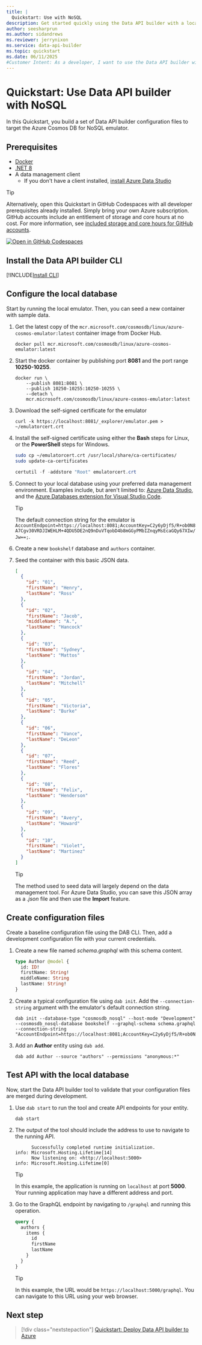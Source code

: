 ```yaml
---
title: |
  Quickstart: Use with NoSQL
description: Get started quickly using the Data API builder with a local Docker-hosted Azure Cosmos DB for NoSQL instance.
author: seesharprun
ms.author: sidandrews
ms.reviewer: jerrynixon
ms.service: data-api-builder
ms.topic: quickstart
ms.date: 06/11/2025
#Customer Intent: As a developer, I want to use the Data API builder with my local Azure Cosmos DB for NoSQL instance, so that I can quickly develop my API before deploying it.
---
```


# Quickstart: Use Data API builder with NoSQL

In this Quickstart, you build a set of Data API builder configuration files to target the Azure Cosmos DB for NoSQL emulator.

## Prerequisites

- [Docker](https://www.docker.com/products/docker-desktop/)
- [.NET 8](https://dotnet.microsoft.com/download/dotnet/8.0)
- A data management client
  - If you don't have a client installed, [install Azure Data Studio](/azure-data-studio/download-azure-data-studio)

> [!TIP]
> Alternatively, open this Quickstart in GitHub Codespaces with all developer prerequisites already installed. Simply bring your own Azure subscription. GitHub accounts include an entitlement of storage and core hours at no cost. For more information, see [included storage and core hours for GitHub accounts](https://docs.github.com/billing/managing-billing-for-github-codespaces/about-billing-for-github-codespaces#monthly-included-storage-and-core-hours-for-personal-accounts).
>
> [![Open in GitHub Codespaces](https://img.shields.io/badge/Open-Open?style=for-the-badge&label=GitHub+Codespaces&logo=github&labelColor=0078D7&color=303030)](https://codespaces.new/azure-samples/dab-quickstart?template=true&quickstart=1)

## Install the Data API builder CLI

[!INCLUDE[Install CLI](includes/install-cli.md)]

## Configure the local database

Start by running the local emulator. Then, you can seed a new container with sample data.

1. Get the latest copy of the `mcr.microsoft.com/cosmosdb/linux/azure-cosmos-emulator:latest` container image from Docker Hub.

    ```shell
    docker pull mcr.microsoft.com/cosmosdb/linux/azure-cosmos-emulator:latest
    ```

1. Start the docker container by publishing port **8081** and the port range **10250-10255**.

    ```shell
    docker run \
        --publish 8081:8081 \
        --publish 10250-10255:10250-10255 \
        --detach \
        mcr.microsoft.com/cosmosdb/linux/azure-cosmos-emulator:latest
    ```

1. Download the self-signed certificate for the emulator

    ```shell
    curl -k https://localhost:8081/_explorer/emulator.pem > ~/emulatorcert.crt
    ```

1. Install the self-signed certificate using either the **Bash** steps for Linux, or the **PowerShell** steps for Windows.

    ```bash
    sudo cp ~/emulatorcert.crt /usr/local/share/ca-certificates/
    sudo update-ca-certificates
    ```

    ```powershell
    certutil -f -addstore "Root" emulatorcert.crt
    ```

1. Connect to your local database using your preferred data management environment. Examples include, but aren't limited to: [Azure Data Studio](/azure-data-studio), and the [Azure Databases extension for Visual Studio Code](https://marketplace.visualstudio.com/items?itemName=ms-azuretools.vscode-cosmosdb).

    > [!TIP]
    > The default connection string for the emulator is `AccountEndpoint=https://localhost:8081;AccountKey=C2y6yDjf5/R+ob0N8A7Cgv30VRDJIWEHLM+4QDU5DE2nQ9nDuVTqobD4b8mGGyPMbIZnqyMsEcaGQy67XIw/Jw==;`.

1. Create a new `bookshelf` database and `authors` container.

1. Seed the container with this basic JSON data.

    ```json
    [
      {
        "id": "01",
        "firstName": "Henry",
        "lastName": "Ross"
      },
      {
        "id": "02",
        "firstName": "Jacob",
        "middleName": "A.",
        "lastName": "Hancock"
      },
      {
        "id": "03",
        "firstName": "Sydney",
        "lastName": "Mattos"
      },
      {
        "id": "04",
        "firstName": "Jordan",
        "lastName": "Mitchell"
      },
      {
        "id": "05",
        "firstName": "Victoria",
        "lastName": "Burke"
      },
      {
        "id": "06",
        "firstName": "Vance",
        "lastName": "DeLeon"
      },
      {
        "id": "07",
        "firstName": "Reed",
        "lastName": "Flores"
      },
      {
        "id": "08",
        "firstName": "Felix",
        "lastName": "Henderson"
      },
      {
        "id": "09",
        "firstName": "Avery",
        "lastName": "Howard"
      },
      {
        "id": "10",
        "firstName": "Violet",
        "lastName": "Martinez"
      }
    ]
    ```

    > [!TIP]
    > The method used to seed data will largely depend on the data management tool. For Azure Data Studio, you can save this JSON array as a *.json* file and then use the **Import** feature.

## Create configuration files

Create a baseline configuration file using the DAB CLI. Then, add a development configuration file with your current credentials.

1. Create a new file named *schema.graphql* with this schema content.

    ```graphql
    type Author @model {
      id: ID!
      firstName: String!
      middleName: String
      lastName: String!
    }
    ```

1. Create a typical configuration file using `dab init`. Add the `--connection-string` argument with the emulator's default connection string.

    ```dotnetcli
    dab init --database-type "cosmosdb_nosql" --host-mode "Development" --cosmosdb_nosql-database bookshelf --graphql-schema schema.graphql --connection-string "AccountEndpoint=https://localhost:8081;AccountKey=C2y6yDjf5/R+ob0N8A7Cgv30VRDJIWEHLM+4QDU5DE2nQ9nDuVTqobD4b8mGGyPMbIZnqyMsEcaGQy67XIw/Jw==;"
    ```

1. Add an **Author** entity using `dab add`.

    ```dotnetcli
    dab add Author --source "authors" --permissions "anonymous:*"
    ```

## Test API with the local database

Now, start the Data API builder tool to validate that your configuration files are merged during development.

1. Use `dab start` to run the tool and create API endpoints for your entity.

    ```dotnetcli
    dab start
    ```

1. The output of the tool should include the address to use to navigate to the running API.

    ```output
          Successfully completed runtime initialization.
    info: Microsoft.Hosting.Lifetime[14]
          Now listening on: <http://localhost:5000>
    info: Microsoft.Hosting.Lifetime[0]
    ```

    > [!TIP]
    > In this example, the application is running on `localhost` at port **5000**. Your running application may have a different address and port.

1. Go to the GraphQL endpoint by navigating to `/graphql` and running this operation.

    ```graphql
    query {
      authors {
        items {
          id
          firstName
          lastName
        }
      }
    }
    ```

    > [!TIP]
    > In this example, the URL would be `https://localhost:5000/graphql`. You can navigate to this URL using your web browser.

## Next step

> [!div class="nextstepaction"]
> [Quickstart: Deploy Data API builder to Azure](quickstart-azure-cosmos-db-nosql.md)
